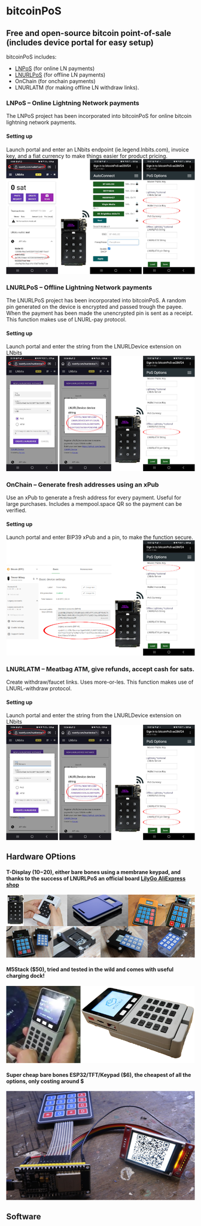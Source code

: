 
# bitcoinPoS 
## Free and open-source bitcoin point-of-sale (includes device portal for easy setup)

bitcoinPoS includes: 
* <a href="https://github.com/arcbtc/LNPoS">LNPoS</a> (for online LN payments)
* <a href="https://github.com/arcbtc/LNURLPoS">LNURLPoS</a> (for offline LN payments) 
* OnChain (for onchain payments)
* LNURLATM (for making offline LN withdraw links).

### LNPoS – Online Lightning Network payments
The LNPoS project has been incorporated into bitcoinPoS for online bitcoin lightning network payments. 

#### Setting up
Launch portal and enter an LNbits endpoint (ie.legend.lnbits.com), invoice key, and a fiat currency to make things easier for product pricing.
![Alt text](images/lnpos.png?raw=true "LNPoS")

### LNURLPoS – Offline Lightning Network payments
The LNURLPoS project has been incorporated into bitcoinPoS. A random pin generated on the device is encrypted and passed trough the payee. When the payment has been made the unencrypted pin is sent as a receipt. This function makes use of LNURL-pay protocol.

#### Setting up
Launch portal and enter the string from the LNURLDevice extension on LNbits
![Alt text](images/lnurlpos.png?raw=true "LNURLPoS")

### OnChain – Generate fresh addresses using an xPub
Use an xPub to generate a fresh address for every payment. Useful for large purchases. Includes a mempool.space QR so the payment can be verified. 

#### Setting up
Launch portal and enter BIP39 xPub and a pin, to make the function secure.
![Alt text](images/onchain.png?raw=true "OnChain")

### LNURLATM – Meatbag ATM, give refunds, accept cash for sats.
Create withdraw/faucet links. Uses more-or-les. This function makes use of LNURL-withdraw protocol.

#### Setting up
Launch portal and enter the string from the LNURLDevice extension on LNbits
![Alt text](images/lnurlatm.png?raw=true "ATM")

## Hardware OPtions
#### T-Display ($10-$20), either bare bones using a membrane keypad, and thanks to the success of LNURLPoS an official board <a href="https://www.aliexpress.com/item/1005003607005382.html">LilyGo AliExpress shop</a>
![Alt text](images/tdisplay.png?raw=true "tdisplay")
#### M5Stack ($50), tried and tested in the wild and comes with useful charging dock!
![Alt text](images/m5stack.png?raw=true "tdisplay")
#### Super cheap bare bones ESP32/TFT/Keypad ($6), the cheapest of all the options, only costing around $
![Alt text](images/cheap.png?raw=true "tdisplay")

## Software
